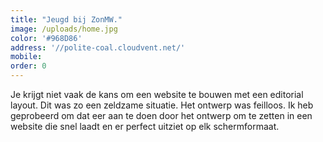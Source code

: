 ```yaml
---
title: "Jeugd bij ZonMW."
image: /uploads/home.jpg
color: '#968D86'
address: '//polite-coal.cloudvent.net/'
mobile:
order: 0
---
```


Je krijgt niet vaak de kans om een website te bouwen met een editorial layout. Dit was zo een zeldzame situatie. Het ontwerp was feilloos. Ik heb geprobeerd om dat eer aan te doen door het ontwerp om te zetten in een website die snel laadt en er perfect uitziet op elk schermformaat.